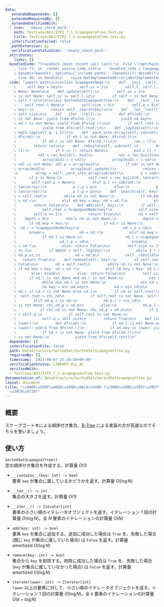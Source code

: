 ```yaml
---
data:
  _extendedDependsOn: []
  _extendedRequiredBy: []
  _extendedVerifiedWith:
  - icon: ':heavy_check_mark:'
    path: TestCase/AOJ/ITP2_7_C.ScapegoataTree.test.py
    title: TestCase/AOJ/ITP2_7_C.ScapegoataTree.test.py
  _isVerificationFailed: false
  _pathExtension: py
  _verificationStatusIcon: ':heavy_check_mark:'
  attributes:
    links: []
  bundledCode: "Traceback (most recent call last):\n  File \"/opt/hostedtoolcache/Python/3.10.4/x64/lib/python3.10/site-packages/onlinejudge_verify/documentation/build.py\"\
    , line 71, in _render_source_code_stat\n    bundled_code = language.bundle(stat.path,\
    \ basedir=basedir, options={'include_paths': [basedir]}).decode()\n  File \"/opt/hostedtoolcache/Python/3.10.4/x64/lib/python3.10/site-packages/onlinejudge_verify/languages/python.py\"\
    , line 96, in bundle\n    raise NotImplementedError\nNotImplementedError\n"
  code: "import math\n\n\nclass ScapegoatNode:\n    def __init__(self, key):\n   \
    \     self.key = key\n        self.sz = 1\n        self.l, self.r, self.p = None,\
    \ None, None\n\n    def update(self):\n        self.sz = 1\n        if self.l\
    \ is not None: self.sz += self.l.sz\n        if self.r is not None: self.sz +=\
    \ self.r.sz\n\n\nclass SortedSetScapegoatTree:\n    def __init__(self):\n    \
    \    self.root = None\n        self.size = 0\n        self.q = 0\n\n    def __contains__(self,\
    \ key):\n        return self._search(key)\n\n    def __len__(self):\n        return\
    \ self.size\n\n    def __iter__(self):\n        def dfs(nd):\n            if nd.l\
    \ is not None: yield from dfs(nd.l)\n            yield nd.key\n            if\
    \ nd.r is not None: yield from dfs(nd.r)\n\n        if self.root is not None:\n\
    \            yield from dfs(self.root)\n\n    def _log32q(self):\n        return\
    \ math.log(self.q, 1.5)\n\n    def _pack_into_array(self, subroot):\n        def\
    \ dfs(nd):\n            if nd.l is not None: dfs(nd.l)\n            res.append(nd)\n\
    \            if nd.r is not None: dfs(nd.r)\n\n        res = []\n        dfs(subroot)\n\
    \        return res\n\n    def _rebuild(self, subroot):\n        def rec_build(l,\
    \ r):\n            if l == r: return None\n            mid = (l + r) // 2\n  \
    \          ndl = rec_build(l, mid)\n            ndr = rec_build(mid + 1, r)\n\
    \            array[mid].l = ndl\n            array[mid].r = ndr\n            if\
    \ ndl is not None: ndl.p = array[mid]\n            if ndr is not None: ndr.p =\
    \ array[mid]\n            array[mid].update()\n            return array[mid]\n\
    \n        array = self._pack_into_array(subroot)\n        p = subroot.p\n\n  \
    \      if p is None:\n            self.root = rec_build(0, len(array))\n     \
    \       self.root.p = None\n        elif p.r == subroot:\n            p.r = rec_build(0,\
    \ len(array))\n            p.r.p = p\n        else:\n            p.l = rec_build(0,\
    \ len(array))\n            p.l.p = p\n\n    def _search(self, key):\n        nd\
    \ = self.root\n        while nd is not None:\n            if nd.key < key: nd\
    \ = nd.r\n            elif nd.key > key: nd = nd.l\n            else: return True\n\
    \        return False\n\n    def add(self, key):\n        if self.root is None:\n\
    \            self.root = ScapegoatNode(key)\n            self.size += 1\n    \
    \        self.q += 1\n            return True\n\n        nd = self.root\n    \
    \    depth = 0\n        while nd is not None:\n            depth += 1\n      \
    \      if nd.key < key:\n                if nd.r is None:\n                  \
    \  nd.r = ScapegoatNode(key)\n                    nd.r.p = nd\n              \
    \      break\n                nd = nd.r\n            elif nd.key > key:\n    \
    \            if nd.l is None:\n                    nd.l = ScapegoatNode(key)\n\
    \                    nd.l.p = nd\n                    break\n                nd\
    \ = nd.l\n            else: return False\n\n        self.size += 1\n        self.q\
    \ += 1\n        if depth > self._log32q():\n            while 3 * nd.sz <= 2 *\
    \ nd.p.sz:\n                nd = nd.p\n            self._rebuild(nd.p)\n     \
    \   return True\n\n    def remove(self, key):\n        if self.root is None: return\
    \ False\n\n        nd = self.root\n        while nd is not None:\n           \
    \ if nd.key < key: nd = nd.r\n            elif nd.key > key: nd = nd.l\n     \
    \       else: break\n        else: return False\n\n        self.size -= 1\n  \
    \      if nd.l is not None and nd.r is not None:\n            min_nd = nd.r\n\
    \            while min_nd.l is not None:\n                min_nd = min_nd.l\n\
    \            nd.key = min_nd.key\n            nd = min_nd\n\n        chi_nd =\
    \ nd.r if nd.r is not None else nd.l\n        if nd is self.root:\n          \
    \  self.root = chi_nd\n            if self.root is not None: self.root.p = None\n\
    \        elif nd.p.r is nd:\n            nd.p.r = chi_nd\n            if chi_nd\
    \ is not None: chi_nd.p = nd.p\n        else:\n            nd.p.l = chi_nd\n \
    \           if chi_nd is not None: chi_nd.p = nd.p\n\n        if 2 * self.size\
    \ < self.q:\n            if self.root is not None:\n                self._rebuild(self.root)\n\
    \            self.q = self.size\n        return True\n\n    def iterate(self,\
    \ lower):\n        def dfs(nd):\n            if nd.l is not None and (nd.key >\
    \ lower): yield from dfs(nd.l)\n            if nd.key >= lower: yield nd.key\n\
    \            if nd.r is not None: yield from dfs(nd.r)\n\n        if self.root\
    \ is not None:\n            yield from dfs(self.root)\n"
  dependsOn: []
  isVerificationFile: false
  path: DataStructure/SortedSet/SortedSetScapegoatTree.py
  requiredBy: []
  timestamp: '2021-09-07 23:36:50+09:00'
  verificationStatus: LIBRARY_ALL_AC
  verifiedWith:
  - TestCase/AOJ/ITP2_7_C.ScapegoataTree.test.py
documentation_of: DataStructure/SortedSet/SortedSetScapegoatTree.py
layout: document
title: "\u9806\u5E8F\u4ED8\u304D\u96C6\u5408 (\u30B9\u30B1\u30FC\u30D7\u30B4\u30FC\
  \u30C8\u6728)"
---
```


## 概要
スケープゴート木による順序付き集合。[B-Tree](https://neterukun1993.github.io/Library/DataStructure/SortedSet/SortedSetBTree.py) による実装の方が高速なのでそちらを使いましょう。

## 使い方
`SortedSetScapegoatTree()`  
空の順序付き集合を作成する。計算量 $O(1)$

- `__contains__(key: int) -> bool`  
要素 `key` が集合に属しているかどうかを返す。計算量 $O(\log N)$

- `__len__() -> int`  
集合の大きさを返す。計算量 $O(1)$

- `__iter__() -> Iterator[int]`  
要素の小さい順のイテレータオブジェクトを返す。イテレーション $1$ 回の計算量 $O(\log N)$。全 $N$ 要素のイテレーションの計算量 $O(N)$

- `add(key: int) -> bool`  
要素 `key` を集合に追加する。追加に成功した場合は `True` を、失敗した場合 (既に `key` が集合に属していた場合) は `False` を返す。計算量 $\mathrm{amortized}\ O(\log N)$

- `remove(key: int) -> bool`  
集合から `key` を削除する。削除に成功した場合は `True` を、失敗した場合 (`key` が集合に属していなかった場合) は `False` を返す。計算量 $\mathrm{amortized}\ O(\log N)$

- `iterate(lower: int) -> Iterator[int]`  
`lower` 以上の要素に対して、小さい順のイテレータオブジェクトを返す。イテレーション $1$ 回の計算量 $O(\log N)$。全 $k$ 要素のイテレーションの計算量 $O(k + \log N)$
